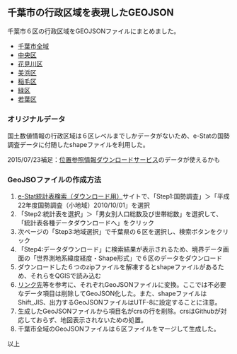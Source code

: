 ## 千葉市の行政区域を表現したGEOJSON

千葉市６区の行政区域をGEOJSONファイルにまとめました。
- [千葉市全域](https://github.com/codeforchiba/chibacity_geojson/blob/master/chibacity.geojson)
- [中央区](https://github.com/codeforchiba/chibacity_geojson/blob/master/chuo.geojson)
- [花見川区](https://github.com/codeforchiba/chibacity_geojson/blob/master/hanamigawa.geojson)
- [美浜区](https://github.com/codeforchiba/chibacity_geojson/blob/master/mihama.geojson)
- [稲毛区](https://github.com/codeforchiba/chibacity_geojson/blob/master/inage.geojson)
- [緑区](https://github.com/codeforchiba/chibacity_geojson/blob/master/midori.geojson)
- [若葉区](https://github.com/codeforchiba/chibacity_geojson/blob/master/wakaba.geojson)

### オリジナルデータ

国土数値情報の行政区域は６区レベルまでしかデータがないため、e-Statの国勢調査データに付随したshapeファイルを利用した。

2015/07/23補足：[位置参照情報ダウンロードサービス](http://nlftp.mlit.go.jp/cgi-bin/isj/dls/_choose_method.cgi)のデータが使えるかも

### GeoJSOファイルの作成方法

1. [e-Stat統計表検索（ダウンロード用）](http://e-stat.go.jp/SG2/eStatGIS/page/download.html)サイトで、「Step1:国勢調査」＞「平成22年度国勢調査（小地域）2010/10/01」を選択
2. 「Step2:統計表を選択」＞「男女別人口総数及び世帯総数」を選択して、「統計表各種データダウンロードへ」をクリック
3. 次ページの「Step3:地域選択」で千葉県の６区を選択し、検索ボタンをクリック
4. 「Step4:データダウンロード」に検索結果が表示されるため、境界データ画面の「世界測地系緯度経度・Shape形式」で６区のデータをダウンロード
5. ダウンロードした６つのzipファイルを解凍するとshapeファイルがあるため、それらをQGISで読み込む
6. [リンク先](http://qiita.com/mima_ita/items/5371b02fc5674809ff39)等を参考に、それぞれGeoJSONファイルに変換。ここでは不必要なデータ項目は削除してGeoJSON化した。また、shapeファイルはShift_JIS、出力するGeoJSONファイルはUTF-8に設定することに注意。
7. 生成したGeoJSONファイルから項目名がcrsの行を削除。crsはGithubが対応しておらず、地図表示されないための処置。
8. 千葉市全域のGeoJSONファイルは６区ファイルをマージして生成した。

以上
